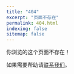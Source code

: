 ```yaml
---
title: "404"
excerpt: "页面不存在"
permalink: 404.html
indexing: false
sitemap: false
---
```

<p>你浏览的这个页面不存在！</p>
<p>如果需要帮助请<a href="https://chengbutang.com/contact/">联系我们</a>。</p>
